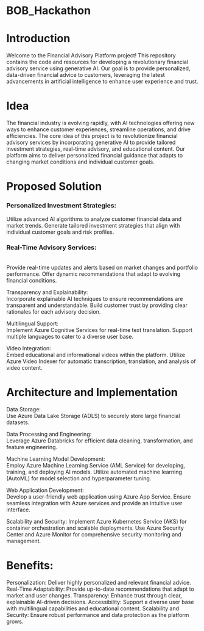 # BOB_Hackathon

# Introduction
Welcome to the Financial Advisory Platform project! This repository contains the code and resources for developing a revolutionary financial advisory service using generative AI. Our goal is to provide personalized, data-driven financial advice to customers, leveraging the latest advancements in artificial intelligence to enhance user experience and trust.

# Idea
The financial industry is evolving rapidly, with AI technologies offering new ways to enhance customer experiences, streamline operations, and drive efficiencies. The core idea of this project is to revolutionize financial advisory services by incorporating generative AI to provide tailored investment strategies, real-time advisory, and educational content. Our platform aims to deliver personalized financial guidance that adapts to changing market conditions and individual customer goals.

# Proposed Solution

<h3>Personalized Investment Strategies:</h3> 
Utilize advanced AI algorithms to analyze customer financial data and market trends.
Generate tailored investment strategies that align with individual customer goals and risk profiles.

<h3>Real-Time Advisory Services:</h3><br>
Provide real-time updates and alerts based on market changes and portfolio performance.
Offer dynamic recommendations that adapt to evolving financial conditions.

Transparency and Explainability:<br>
Incorporate explainable AI techniques to ensure recommendations are transparent and understandable.
Build customer trust by providing clear rationales for each advisory decision.

Multilingual Support:<br>
Implement Azure Cognitive Services for real-time text translation.
Support multiple languages to cater to a diverse user base.

Video Integration:<br>
Embed educational and informational videos within the platform.
Utilize Azure Video Indexer for automatic transcription, translation, and analysis of video content.

# Architecture and Implementation

Data Storage:<br>
Use Azure Data Lake Storage (ADLS) to securely store large financial datasets.

Data Processing and Engineering:<br>
Leverage Azure Databricks for efficient data cleaning, transformation, and feature engineering.

Machine Learning Model Development:<br>
Employ Azure Machine Learning Service (AML Service) for developing, training, and deploying AI models.
Utilize automated machine learning (AutoML) for model selection and hyperparameter tuning.

Web Application Development:<br>
Develop a user-friendly web application using Azure App Service.
Ensure seamless integration with Azure services and provide an intuitive user interface.

Scalability and Security:
Implement Azure Kubernetes Service (AKS) for container orchestration and scalable deployments.
Use Azure Security Center and Azure Monitor for comprehensive security monitoring and management.

# Benefits:
Personalization: Deliver highly personalized and relevant financial advice.
Real-Time Adaptability: Provide up-to-date recommendations that adapt to market and user changes.
Transparency: Enhance trust through clear, explainable AI-driven decisions.
Accessibility: Support a diverse user base with multilingual capabilities and educational content.
Scalability and Security: Ensure robust performance and data protection as the platform grows.
